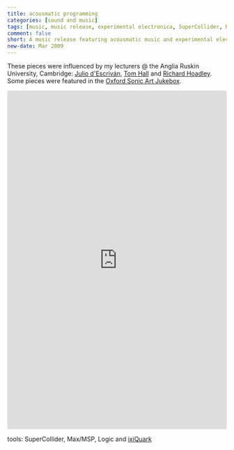```yaml
---
title: acousmatic programming
categories: [sound and music]
tags: [music, music release, experimental electronica, SuperCollider, Max]
comment: false
short: A music release featuring acousmatic music and experimental electronica.
new-date: Mar 2009
---
```


These pieces were influenced by my lecturers @ the Anglia Ruskin University, Cambridge: [Julio d'Escriván](http://descrivan.net/), [Tom Hall](http://www.ludions.com/) and [Richard Hoadley](http://rhoadley.net/). Some pieces were featured in the [Oxford Sonic Art Jukebox](http://www.neilwebb.com/news/files/be3230e7dc8f1e8e444a44eed8dfaa9b-17.html).

<div style="max-width: 700px;"><div style="left: 0; width: 100%; height: 0; position: relative; padding-bottom: 100%; padding-top: 271px;"><iframe src="https://bandcamp.com/EmbeddedPlayer/album=3765600301/size=large/bgcol=ffffff/linkcol=0687f5/transparent=true/"  style="border: 0; top: 0; left: 0; width: 100%; height: 100%; position: absolute;" allowfullscreen scrolling="no" seamless></iframe></div></div>

tools: SuperCollider, Max/MSP, Logic and [ixiQuark](http://www.ixi-software.net/content/body_software_ixiquarks.html)
